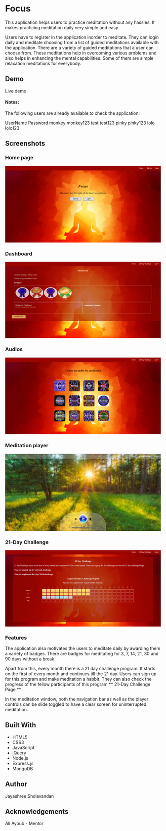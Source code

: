 # Focus

This application helps users to practice meditation without any hassles. It makes practicing meditation daily very simple and easy.

Users have to register in the application inorder to meditate. They can login daily and meditate choosing from a list of guided meditations available with the application. There are a variety of guided meditations that a user can choose from. These meditations help in overcoming various problems and also helps in enhancing the mental capabilities. Some of them are simple relaxation meditations for everybody.

## Demo

Live demo

#### Notes:

The following users are already available to check the application:

UserName		Password
monkey			monkey123
test			test123
pinky			pinky123
lolo			lolo123

## Screenshots

### Home page

![homepage](/public/images/homePage.png)

### Dashboard

![dashboard](/public/images/dashboard.png)

### Audios

![audios](/public/images/audios.png)

### Meditation player

![player](/public/images/meditationPlayer.png)

### 21-Day Challenge

![audios](/public/images/21-day.png)

### Features

The application also motivates the users to meditate daily by awarding them a variety of badges. There are badges for meditating for 3, 7, 14, 21, 30 and 90 days without a break. 

Apart from this, every month there is a 21 day challenge program. It starts on the first of every month and continues till the 21 day. Users can sign up for this program and make meditation a habbit. They can also check the progress of the fellow participants of this program ** 21-Day Challenge Page ** .

In the meditation window, both the navigation bar as well as the player controls can be slide toggled to have a clear screen for uninterrupted meditation.


## Built With

* HTML5
* CSS3
* JavaScript
* jQuery
* Node.js
* Express.js
* MongoDB

## Author

Jayashree Sholavandan

## Acknowledgements

Ali Ayoub - Mentor

